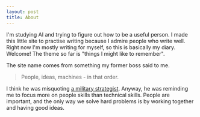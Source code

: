 ```yaml
---
layout: post
title: About
---
```

I'm studying AI and trying to figure out how to be a useful person.
I made this little site to practise writing because I admire people who write well.
Right now I'm mostly writing for myself, so this is basically my diary. Welcome!
The theme so far is "things I might like to remember".

The site name comes from something my former boss said to me.

> People, ideas, machines - in that order.

I think he was misquoting [a military strategist](https://en.wikipedia.org/wiki/John_Boyd_(military_strategist)).
Anyway, he was reminding me to focus more on people skills than technical skills.
People are important, and the only way we solve hard problems is by working together
and having good ideas.

